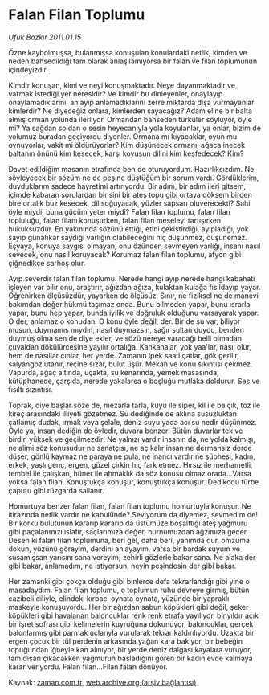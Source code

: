 # Falan Filan Toplumu

*Ufuk Bozkır 2011.01.15*

<td class="columnist-detail">
<p>Özne kaybolmuşsa, bulanmışsa konuşulan konulardaki netlik, kimden ve neden bahsedildiği tam olarak anlaşılamıyorsa bir falan ve filan toplumunun içindeyizdir.</p>
<p>
<div id="haberMetinDiv">
<p>Kimdir konuşan, kimi ve neyi konuşmaktadır. Neye dayanmaktadır ve varmak istediği yer neresidir? Ve kimdir bu dinleyenler, onaylayıp onaylamadıklarını, anlayıp anlamadıklarını zerre miktarda dışa vurmayanlar kimlerdir? Ne diyeceğiz onlara, kimlerden sayacağız? Adam eline bir balta almış orman yolunda ilerliyor. Ormandan bahseden türküler söylüyor, öyle mi? Ya sağdan soldan o sesin heyecanıyla yola koyulanlar, ya onlar, bizim de yolumuz buradan geçiyordu diyenler. Ormana mı kıyacaklar, oyun mu oynuyorlar, vakit mi öldürüyorlar? Kim düşünecek ormanı, ağaca inecek baltanın önünü kim kesecek, karşı koyuşun dilini kim keşfedecek? Kim?
<p>Davet edildiğim masanın etrafında ben de oturuyordum. Hazırlıksızdım. Ne söyleyecek bir sözüm ne de peşine düştüğüm bir sorum vardı. Gördüklerim, duyduklarım sadece hayretimi artırıyordu. Bir adım, bir adım ileri gitsem, içimde kabaran sorulardan birisini bir ateş topu gibi ortaya döksem birden bire ortalık buz kesecek, dil soğuyacak, yüzler sapsarı oluverecekti? Sahi öyle miydi, buna gücüm yeter miydi? Falan filan toplumu, falan filan topluluğu, falan filanı konuşurken, falan filan meseleyi tartışırken hukuksuzdur. En yakınında sözünü ettiği, etini çekiştirdiği, ayıpladığı, yok sayıp günahkar saydığı varlığın olabileceğini hiç düşünmez, düşünemez. Eşyaya, konuya saygısı olmayan, onu özünden sevmeyen varlığı, insanı nasıl sevecek, onu nasıl koruyacak? Korumaz falan filan toplumu, afyon gibi çiğnedikçe sarhoş olur.
<p>Ayıp severdir falan filan toplumu. Nerede hangi ayıp nerede hangi kabahati işleyen var bilir onu, araştırır, ağızdan ağıza, kulaktan kulağa fısıldayıp yayar. Öğrenirken ölçüsüzdür, yayarken de ölçüsüz. Sınır, ne fiziksel ne de manevi bakımdan değer hükmü taşımaz onda. Bunu bilmeden yapar, bunu ısrarla yapar, bunu hep yapar, bunda iyilik ve doğruluk olduğunu varsayarak yapar. O der, anlamaz o konudan. O konu öyle değil, der. Bir de şu var, biliyor musun, duymamış mıydın, nasıl duymazsın, sağır sultan duydu, benden duymuş olma sen de diye ekler, ve sözü nereye varacağı belli olmadan çuvaldan dökülürcesine yayılır ortalığa. Kahkahalar, yok yaa'lar, nasıl olur, hem de nasıllar çınlar, her yerde. Zamanın ipek saati çatlar, gök gerilir, salyangoz utanır, reçine sızar, bulut üşür. Mekan ve konu sıkıntısı çekmez. Vapurda, ağaç altında, uçakta, su kenarında, yemek masasında, kütüphanede, çarşıda, nerede yakalarsa o boşluğu mutlaka doldurur. Ses ve fısıltı sızıntısı.
<p>Toprak, diye başlar söze de, mezarla tarla, kuyu ile siper, kil ile balçık, toz ile kireç arasındaki illiyeti gözetmez. Su dediğinde de aklına susuzluktan çatlamış dudak, ırmak veya şelale, deniz suyu yada acı su nedir düşünmez. Öyle ya, insan dediğin de öyledir, duvara benzer! Bütün duvarlar tek ve birdir, yüksek ve geçilmezdir! Ne yalnızı vardır insanın da, ne yolda kalmışı, ne alimi söz konusudur ne sanatçısı, ne aç kalır insan ne dermansız derde düşer, gönlü kaymaz ne paraya ne pula, ne inancı vardır ne şüphesi, kadın, erkek, yaşlı genç, ergen, güzel çirkin hiç fark etmez. Hırsız ile merhametli, tembel ile çalışkan, hüner ile ahmaklık da söz konusu olmaz orada...Varsa yoksa falan filan. Konuştukça konuşur, konuştukça konuşur. Dedikodu türbe çaputu gibi rüzgarda sallanır.
<p>Homurtuya benzer falan filan, falan filan toplumu homurtuyla konuşur. Ne itirazında netlik vardır ne kabulünde? Seviyorum da diyemez, sevmedim de! Bir korku bulutunun kararıp kararıp da üstümüze boşalttığı ateş yağmuru gibi paçalarımızı ıslatır, saçlarımıza değer, burnumuzdan ağzımıza geçer. Desen ki falan filan toplumuna, beri gel, daha beri, yanımda dur, omzuma dokun, yüzünü göreyim, derdini anlayayım, varsa bir bardak suyum ve susamışsan yarısını sana vereyim; zehirli gözlerle bakar sana. Ne alaka der gibi bakar, anlamadım, ne istiyorsun, neyin peşindesin der gibi bakar.
<p>Her zamanki gibi çokça olduğu gibi binlerce defa tekrarlandığı gibi yine o masadaydım. Falan filan toplumu, o toplumun ruhu devreye girmiş, bütün cazibeli diliyle, elindeki kırbacı oynata oynata, yüzünde bir yapraklı maskeyle konuşuyordu. Her bir ağızdan sabun köpükleri gibi değil, şeker köpükleri gibi havalanan baloncuklar renk renk etrafa yayılıyor, binyıldır açık bir işret sofrası gibi kelimelerin kuyruğuna dokunuyor, baloncuklar, gerçek balonlarmış gibi parmak uçlarıyla vurularak tekrar kaldırılıyordu. Uzakta bir ergen çocuk bir tül perdenin arkasında yağan kara bakıyor, bir bebeğin topuğundan iğneyle kan alınıyor, bir yerde deniz dalgası kayalara vuruyor, tam dışarı çıkacakken yağmurun başladığını gören bir kadın evde kalmaya karar veriyordu. Falan filan...Filan falan dönüyor. </p></p></p></p></p></p></div>
</p>
<a href="http://web.archive.org/web/20110118232309/mailto: u.bozkir@zaman.com.tr">
</a></td>

Kaynak: [zaman.com.tr](http://zaman.com.tr/yazar.do?yazino=1078839), [web.archive.org (arşiv bağlantısı)](http://web.archive.org/web/20110118232309/http://zaman.com.tr:80/yazar.do?yazino=1078839)
